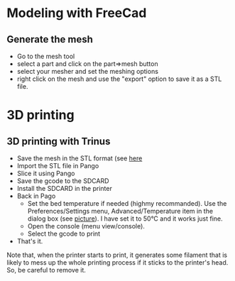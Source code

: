 # Modeling with FreeCad

## Generate the mesh

- Go to the mesh tool
- select a part and click on the part=>mesh button
- select your mesher and set the meshing options
- right click on the mesh and use the "export" option to save it as a STL file.

# 3D printing

## 3D printing with Trinus

- Save the mesh in the STL format (see [here](#generate-the-mesh)
- Import the STL file in Pango
- Slice it using Pango
- Save the gcode to the SDCARD
- Install the SDCARD in the printer
- Back in Pago
  - Set the bed temperature if needed (highmy recommanded). Use the Preferences/Settings menu, Advanced/Temperature item in the dialog box (see [picture](./imgs/trinus_bed_temp.jpg)). I have set it to 50°C and it works just fine.
  - Open the console (menu view/console).
  - Select the gcode to print
- That's it.

Note that, when the printer starts to print, it generates some filament that is likely to mess up the whole printing process if it sticks to the printer's head. So, be careful to remove it.
